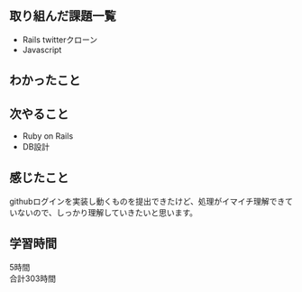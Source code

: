 ## 取り組んだ課題一覧
- Rails twitterクローン
- Javascript

## わかったこと


## 次やること
- Ruby on Rails
- DB設計

## 感じたこと
githubログインを実装し動くものを提出できたけど、処理がイマイチ理解できていないので、しっかり理解していきたいと思います。

## 学習時間
5時間<br />
合計303時間